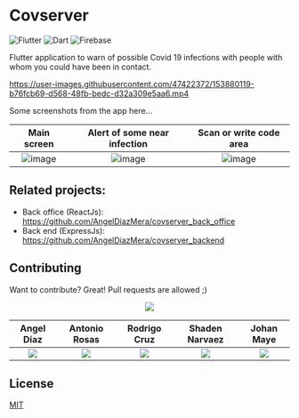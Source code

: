 <h1>
  Covserver
</h1>

<p>
  <img alt="Flutter" src="https://img.shields.io/badge/-Flutter-02569B?style=for-the-badge&logo=Flutter&logoColor=white" />
  <img alt="Dart" src="https://img.shields.io/badge/-Dart-0175C2?style=for-the-badge&logo=Dart&logoColor=white" />
  <img alt="Firebase" src="https://img.shields.io/badge/-Firebase-ffc70f?style=for-the-badge&logo=Firebase&logoColor=white" />
</p>

Flutter application to warn of possible Covid 19 infections with people with whom you could have been in contact.

https://user-images.githubusercontent.com/47422372/153880119-b76fcb69-d568-48fb-bedc-d32a309e5aa6.mp4

Some screenshots from the app here...
<div align="center"> 
  
Main screen             |  Alert of some near infection   |  Scan or write code area
:-------------------------:|:-------------------------:|:-------------------------:
![image](https://user-images.githubusercontent.com/47422372/153881364-8dffc1d2-7a3e-4546-9fe9-a2b915846020.png)  |  ![image](https://user-images.githubusercontent.com/47422372/153881463-4c5f3978-3990-4c40-ab70-4988bf1cee5d.png)  |  ![image](https://user-images.githubusercontent.com/47422372/153882176-66d36b41-9282-4a67-bfdc-1aa3763f22b1.png)
  
</div>

## Related projects:

- Back office (ReactJs): https://github.com/AngelDiazMera/covserver_back_office
- Back end (ExpressJs): https://github.com/AngelDiazMera/covserver_backend

## Contributing
Want to contribute? Great!
Pull requests are allowed ;)

<div align="center"> 
  
![](http://ForTheBadge.com/images/badges/built-with-love.svg)

  Angel Díaz | Antonio Rosas | Rodrigo Cruz | Shaden Narvaez | Johan Maye
  :-------------------------:|:-------------------------:|:-------------------------:|:-------------------------:|:-------------------------:
  [![](https://img.shields.io/badge/AngelDiazMera-100000?style=for-the-badge&logo=github&logoColor=white)](https://github.com/AngelDiazMera/) | [![](https://img.shields.io/badge/Antonio152-100000?style=for-the-badge&logo=github&logoColor=white)](https://github.com/Antonio152/) | [![](https://img.shields.io/badge/rodrigocrz-100000?style=for-the-badge&logo=github&logoColor=white)](https://github.com/rodrigocrz/) | [![](https://img.shields.io/badge/Shadenn-100000?style=for-the-badge&logo=github&logoColor=white)](https://github.com/Shadenn/) | [![](https://img.shields.io/badge/Johan07032000-100000?style=for-the-badge&logo=github&logoColor=white)](https://github.com/Johan07032000/)
</div>

## License
[MIT](https://choosealicense.com/licenses/mit/)

